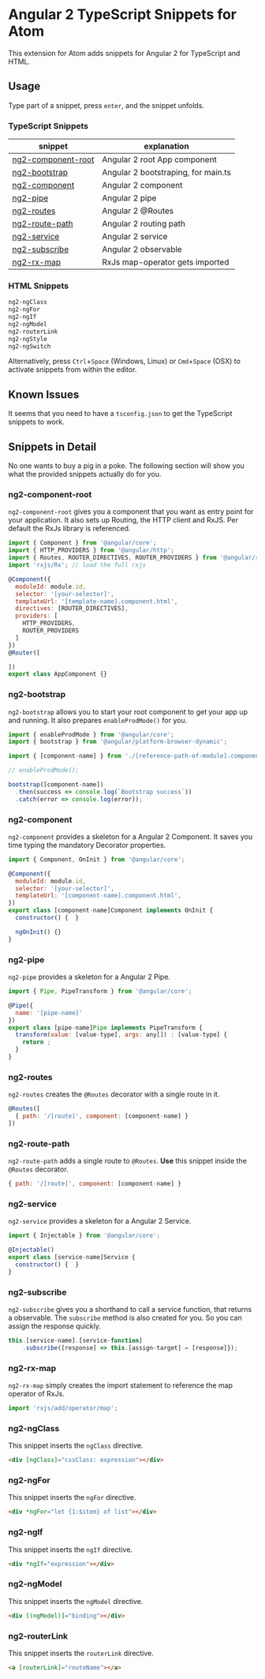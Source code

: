 # Angular 2 TypeScript Snippets for Atom

This extension for Atom adds snippets for Angular 2 for TypeScript and HTML.

## Usage

Type part of a snippet, press `enter`, and the snippet unfolds.

### TypeScript Snippets

|snippet              |explanation                         |
|---------------------|------------------------------------|
|[ng2-component-root](#ng2-component-root) |Angular 2 root App component        |
|[ng2-bootstrap](#ng2-bootstrap)      |Angular 2 bootstraping, for main.ts |
|[ng2-component](#ng2-component)      |Angular 2 component                 |
|[ng2-pipe](#ng2-pipe)           |Angular 2 pipe                      |
|[ng2-routes](#ng2-routes)         |Angular 2 @Routes                   |
|[ng2-route-path](#ng2-route-path)     |Angular 2 routing path              |
|[ng2-service](#ng2-service)        |Angular 2 service                   |
|[ng2-subscribe](#ng2-subscribe)      |Angular 2 observable                |
|[ng2-rx-map](#ng2-rx-map)         |RxJs map-operator gets imported     |

### HTML Snippets

```html
ng2-ngClass
ng2-ngFor
ng2-ngIf
ng2-ngModel
ng2-routerLink
ng2-ngStyle
ng2-ngSwitch
```

Alternatively, press `Ctrl`+`Space` (Windows, Linux) or `Cmd`+`Space` (OSX) to activate snippets from within the editor.

## Known Issues

It seems that you need to have a `tsconfig.json` to get the TypeScript snippets to work.

## Snippets in Detail

No one wants to buy a pig in a poke. The following section will show you what the provided snippets actually do for you.

### ng2-component-root

`ng2-component-root` gives you a component that you want as entry point for your application.
It also sets up Routing, the HTTP client and RxJS.
Per default the RxJs library is referenced.

```javascript
import { Component } from '@angular/core';
import { HTTP_PROVIDERS } from '@angular/http';
import { Routes, ROUTER_DIRECTIVES, ROUTER_PROVIDERS } from '@angular/router';
import 'rxjs/Rx'; // load the full rxjs

@Component({
  moduleId: module.id,
  selector: '[your-selector]',
  templateUrl: '[template-name].component.html',
  directives: [ROUTER_DIRECTIVES],
  providers: [
    HTTP_PROVIDERS,
    ROUTER_PROVIDERS
  ]
})
@Router([

])
export class AppComponent {}
```

### ng2-bootstrap

`ng2-bootstrap` allows you to start your root component to get your app up and running.
It also prepares `enableProdMode()` for you.

```javascript
import { enableProdMode } from '@angular/core';
import { bootstrap } from '@angular/platform-browser-dynamic';

import { [component-name] } from './[reference-path-of-module].component';

// enableProdMode();

bootstrap([component-name])
  .then(success => console.log(`Bootstrap success`))
  .catch(error => console.log(error));
```

### ng2-component

`ng2-component` provides a skeleton for a Angular 2 Component.
It saves you time typing the mandatory Decorator properties.

```javascript
import { Component, OnInit } from '@angular/core';

@Component({
  moduleId: module.id,
  selector: '[your-selector]',
  templateUrl: '[component-name].component.html',
})
export class [component-name]Component implements OnInit {
  constructor() {  }

  ngOnInit() {}
}
```

### ng2-pipe

`ng2-pipe` provides a skeleton for a Angular 2 Pipe.

```javascript
import { Pipe, PipeTransform } from '@angular/core';

@Pipe({
  name: '[pipe-name]'
})
export class [pipe-name]Pipe implements PipeTransform {
  transform(value: [value-type], args: any[]) : [value-type] {
    return ;
  }
}
```

### ng2-routes

`ng2-routes` creates the `@Routes` decorator with a single route in it.

```javascript
@Routes([
  { path: '/[route]', component: [component-name] }
])
```

### ng2-route-path

`ng2-route-path` adds a single route to `@Routes`.
**Use** this snippet inside the `@Routes` decorator.

```javascript
{ path: '/[route]', component: [component-name] }
```

### ng2-service

`ng2-service` provides a skeleton for a Angular 2 Service.

```javascript
import { Injectable } from '@angular/core';

@Injectable()
export class [service-name]Service {
  constructor() {  }
}
```

### ng2-subscribe

`ng2-subscribe` gives you a shorthand to call a service function, that returns a observable.
The `subscribe` method is also created for you. So you can assign the response quickly.

```javascript
this.[service-name].[service-function]
    .subscribe([response] => this.[assign-target] = [response]});
```

### ng2-rx-map

`ng2-rx-map` simply creates the import statement to reference the map operator of RxJs.

```javascript
import 'rxjs/add/operator/map';
```

### ng2-ngClass

This snippet inserts the `ngClass` directive.

```html
<div [ngClass]="cssClass: expression"></div>
```

### ng2-ngFor

This snippet inserts the `ngFor` directive.

```html
<div *ngFor="let {1:$item} of list"></div>
```

### ng2-ngIf

This snippet inserts the `ngIf` directive.

```html
<div *ngIf="expression"></div>
```

### ng2-ngModel

This snippet inserts the `ngModel` directive.

```html
<div [(ngModel)]="binding"></div>
```

### ng2-routerLink

This snippet inserts the `routerLink` directive.

```html
<a [routerLink]="routeName"></a>
```
